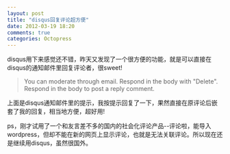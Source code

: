 ```yaml
---
layout: post
title: "disqus回复评论超方便"
date: 2012-03-19 18:20
comments: true
categories: Octopress
---
```

disqus用下来感觉还不错，昨天又发现了一个很方便的功能，就是可以直接在disqus的通知邮件里回复评论者，很sweet!

> You can moderate through email. Respond in the body with "Delete". Respond in the body to post a reply comment.

上面是disqus通知邮件里的提示，我按提示回复了一下，果然直接在原评论后嵌套了我的回复，相当地方便，超好用!

ps，刚才试用了一个和友言差不多的国内的社会化评论产品--评论啦，能导入wordpress，但却不能在新的网页上显示评论，也就是无法关联评论。所以现在还是继续用disqus，虽然很国外。